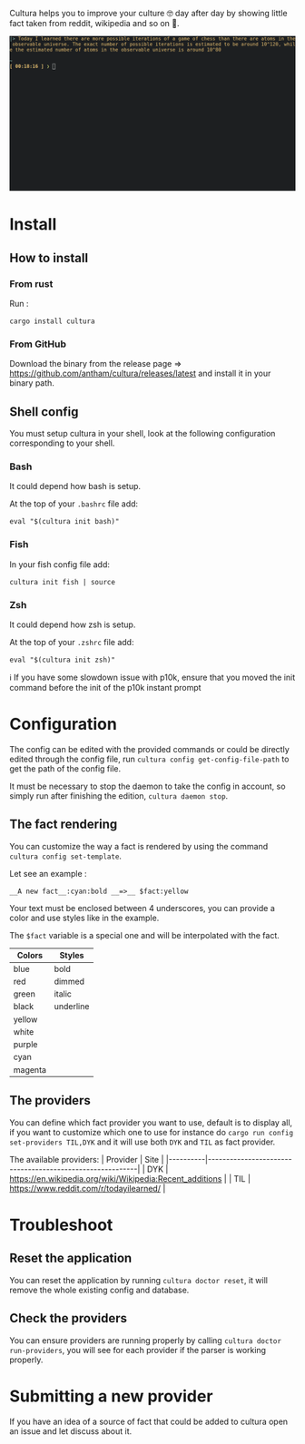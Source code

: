 Cultura helps you to improve your culture :nerd_face: day after day by showing little fact taken from reddit, wikipedia and so on :book:.

![example of cultura in a terminal](https://github.com/antham/cultura/blob/master/pictures/example.png?raw=true)

# Install

## How to install

### From rust

Run :

```
cargo install cultura
```

### From GitHub

Download the binary from the release page => https://github.com/antham/cultura/releases/latest and install it in your binary path.

## Shell config

You must setup cultura in your shell, look at the following configuration corresponding to your shell.

### Bash

It could depend how bash is setup.

At the top of your `.bashrc` file add:

```
eval "$(cultura init bash)"
```

### Fish

In your fish config file add:

```
cultura init fish | source
```

### Zsh

It could depend how zsh is setup.

At the top of your `.zshrc` file add:

```
eval "$(cultura init zsh)"
```

:information_source: If you have some slowdown issue with p10k, ensure that you moved the init command before the init of the p10k instant prompt

# Configuration

The config can be edited with the provided commands or could be directly edited through the config file, run `cultura config get-config-file-path` to get the path of the config file.

It must be necessary to stop the daemon to take the config in account, so simply run after finishing the edition, `cultura daemon stop`.

## The fact rendering

You can customize the way a fact is rendered by using the command `cultura config set-template`.

Let see an example :

```
__A new fact__:cyan:bold __=>__ $fact:yellow
```

Your text must be enclosed between 4 underscores, you can provide a color and use styles like in the example.

The `$fact` variable is a special one and will be interpolated with the fact.

| Colors  | Styles    |
| ------- | --------- |
| blue    | bold      |
| red     | dimmed    |
| green   | italic    |
| black   | underline |
| yellow  |           |
| white   |           |
| purple  |           |
| cyan    |           |
| magenta |           |


## The providers

You can define which fact provider you want to use, default is to display all, if you want to customize which one to use for instance do `cargo run config set-providers TIL,DYK` and it will use both `DYK` and `TIL` as fact provider.

The available providers:
| Provider | Site                                                     |
|----------|----------------------------------------------------------|
| DYK      | https://en.wikipedia.org/wiki/Wikipedia:Recent_additions |
| TIL      | https://www.reddit.com/r/todayilearned/                  |
# Troubleshoot

## Reset the application

You can reset the application by running `cultura doctor reset`, it will remove the whole existing config and database.

## Check the providers

You can ensure providers are running properly by calling `cultura doctor run-providers`, you will see for each provider if the parser is working properly.

# Submitting a new provider

If you have an idea of a source of fact that could be added to cultura open an issue and let discuss about it.
